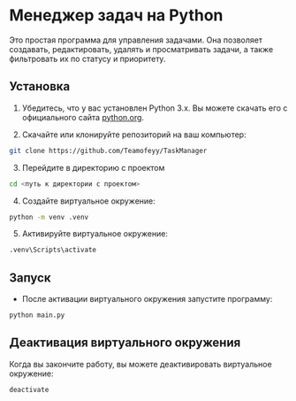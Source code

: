 # Менеджер задач на Python

Это простая программа для управления задачами. Она позволяет создавать, редактировать, удалять и просматривать задачи, а также фильтровать их по статусу и приоритету.

## Установка

1. Убедитесь, что у вас установлен Python 3.x. Вы можете скачать его с официального сайта [python.org](https://www.python.org/downloads/).

2. Скачайте или клонируйте репозиторий на ваш компьютер:
```bash
git clone https://github.com/Teamofeyy/TaskManager
```

3. Перейдите в директорию с проектом
```bash
cd <путь к директории с проектом>
```

4. Создайте виртуальное окружение:
```bash
python -m venv .venv
```

5. Активируйте виртуальное окружение:
```bash
.venv\Scripts\activate
```

## Запуск

- После активации виртуального окружения запустите программу:
```bash
python main.py
```

## Деактивация виртуального окружения

Когда вы закончите работу, вы можете деактивировать виртуальное окружение:
```bash
deactivate
```
